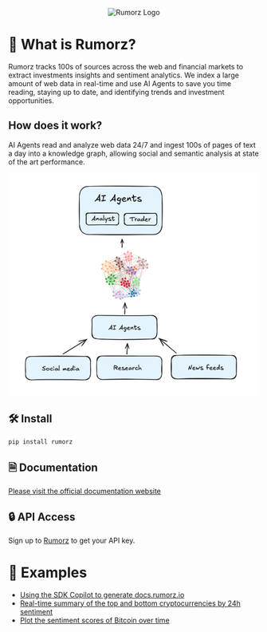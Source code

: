 
<p align="center">
    <img src="https://i.postimg.cc/s2P93CGN/blue-logo-no-text-svg.png" alt="Rumorz Logo" width="150"/>
</p>

# 🚀 What is Rumorz?

Rumorz tracks 100s of sources across the web and financial markets to extract investments insights and sentiment analytics.
We index a large amount of web data in real-time and use AI Agents to 
save you time reading, staying up to date, and identifying trends and investment
opportunities.


## How does it work?

AI Agents read and analyze web data 24/7 and ingest 100s of pages of text a day into a knowledge graph, allowing
social and semantic analysis at state of the art performance.

<p align="center">
    <img src="https://github.com/rumorz-ai/rumorz/blob/main/docs/assets/architecture.png" alt="Rumorz architecture" width='500'>
</p>


## 🛠️ Install

```bash
pip install rumorz
```

## 🗎 Documentation

[Please visit the official documentation website](https://docs.rumorz.io)

## 🔒 API Access
Sign up to [Rumorz](https://rumorz.io) to get your API key.

# 🚀 Examples
* [Using the SDK Copilot to generate docs.rumorz.io](docs/examples/copilot.py)
* [Real-time summary of the top and bottom cryptocurrencies by 24h sentiment](docs/examples/examples.py)
* [Plot the sentiment scores of Bitcoin over time](docs/examples/bitcoin_sentiment.py)
